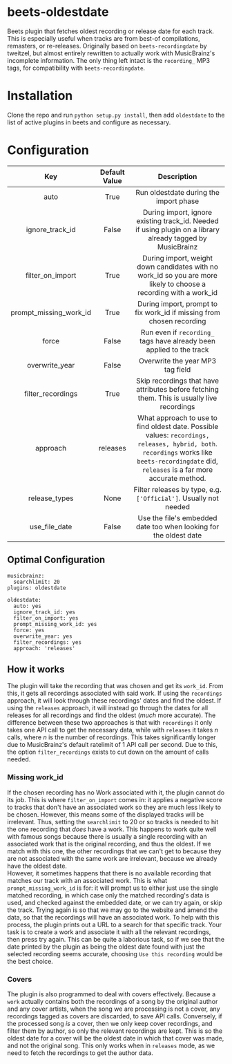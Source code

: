 # beets-oldestdate
Beets plugin that fetches oldest recording or release date for each track. This is especially useful when tracks are from best-of compilations, remasters, or re-releases. Originally based on `beets-recordingdate` by tweitzel, but almost entirely rewritten to actually work with MusicBrainz's incomplete information. The only thing left intact is the `recording_` MP3 tags, for compatibility with `beets-recordingdate`.

# Installation
Clone the repo and run `python setup.py install`, then add `oldestdate` to the list of active plugins in beets and configure as necessary.

# Configuration

 Key        | Default Value           | Description  
 :-------------: |:-------------:| :-----:
 auto | True | Run oldestdate during the import phase
 ignore_track_id | False | During import, ignore existing track_id. Needed if using plugin on a library already tagged by MusicBrainz
 filter_on_import | True | During import, weight down candidates with no work_id so you are more likely to choose a recording with a work_id
 prompt_missing_work_id | True | During import, prompt to fix work_id if missing from chosen recording
 force | False | Run even if `recording_` tags have already been applied to the track
 overwrite_year | False | Overwrite the year MP3 tag field
 filter_recordings | True | Skip recordings that have attributes before fetching them. This is usually live recordings
 approach | releases | What approach to use to find oldest date. Possible values: `recordings, releases, hybrid, both`. `recordings` works like `beets-recordingdate` did, `releases` is a far more accurate method.
 release_types | None | Filter releases by type, e.g. `['Official']`. Usually not needed
 use_file_date | False | Use the file's embedded date too when looking for the oldest date

## Optimal Configuration
    musicbrainz:
      searchlimit: 20
    plugins: oldestdate

    oldestdate:
      auto: yes
      ignore_track_id: yes
      filter_on_import: yes
      prompt_missing_work_id: yes
      force: yes
      overwrite_year: yes
      filter_recordings: yes
      approach: 'releases'
  


## How it works
The plugin will take the recording that was chosen and get its `work_id`. From this, it gets all recordings associated with said work. If using the `recordings` approach, it will look through these recordings' dates and find the oldest. If using the `releases` approach, it will instead go through the dates for all releases for all recordings and find the oldest (*much* more accurate). The difference between these two approaches is that with `recordings` it only takes one API call to get the necessary data, while with `releases` it takes *n* calls, where *n* is the number of recordings. This takes significantly longer due to MusicBrainz's default ratelimit of 1 API call per second. Due to this, the option `filter_recordings` exists to cut down on the amount of calls needed.

### Missing work_id
If the chosen recording has no Work associated with it, the plugin cannot do its job. This is where `filter_on_import` comes in: it applies a negative score to tracks that don't have an associated work so they are much less likely to be chosen. However, this means some of the displayed tracks will be irrelevant. Thus, setting the `searchlimit` to 20 or so tracks is needed to hit the one recording that *does* have a work. This happens to work quite well with famous songs because there is usually a single recording with an associated work that is the original recording, and thus the oldest. If we match with this one, the other recordings that we can't get to because they are not associated with the same work are irrelevant, because we already have the oldest date.  
However, it sometimes happens that there is no available recording that matches our track with an associated work. This is what `prompt_missing_work_id` is for: it will prompt us to either just use the single matched recording, in which case only the matched recording's data is used, and checked against the embedded date, or we can try again, or skip the track. Trying again is so that we may go to the website and amend the data, so that the recordings will have an associated work. To help with this process, the plugin prints out a URL to a search for that specific track. Your task is to create a work and associate it with all the relevant recordings, then press try again. This can be quite a laborious task, so if we see that the date printed by the plugin as being the oldest date found with just the selected recording seems accurate, choosing `Use this recording` would be the best choice.

### Covers
The plugin is also programmed to deal with covers effectively. Because a `work` actually contains both the recordings of a song by the original author and any cover artists, when the song we are processing is not a cover, any recordings tagged as covers are discarded, to save API calls. Conversely, if the processed song *is* a cover, then we only keep cover recordings, and filter them by author, so only the relevant recordings are kept. This is so the oldest date for a cover will be the oldest date in which that cover was made, and not the original song. This only works when in `releases` mode, as we need to fetch the recordings to get the author data.
